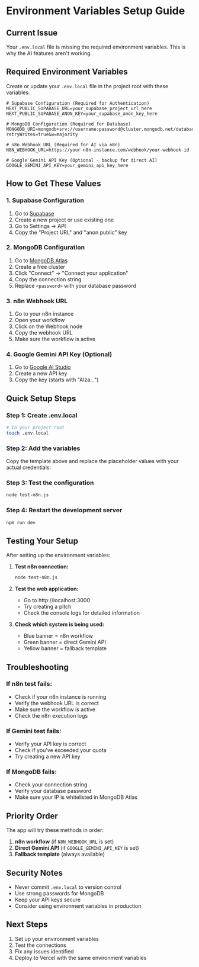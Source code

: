 # Environment Variables Setup Guide

## Current Issue
Your `.env.local` file is missing the required environment variables. This is why the AI features aren't working.

## Required Environment Variables

Create or update your `.env.local` file in the project root with these variables:

```env
# Supabase Configuration (Required for Authentication)
NEXT_PUBLIC_SUPABASE_URL=your_supabase_project_url_here
NEXT_PUBLIC_SUPABASE_ANON_KEY=your_supabase_anon_key_here

# MongoDB Configuration (Required for Database)
MONGODB_URI=mongodb+srv://username:password@cluster.mongodb.net/database_name?retryWrites=true&w=majority

# n8n Webhook URL (Required for AI via n8n)
N8N_WEBHOOK_URL=https://your-n8n-instance.com/webhook/your-webhook-id

# Google Gemini API Key (Optional - backup for direct AI)
GOOGLE_GEMINI_API_KEY=your_gemini_api_key_here
```

## How to Get These Values

### 1. Supabase Configuration
1. Go to [Supabase](https://supabase.com/)
2. Create a new project or use existing one
3. Go to Settings → API
4. Copy the "Project URL" and "anon public" key

### 2. MongoDB Configuration
1. Go to [MongoDB Atlas](https://www.mongodb.com/atlas)
2. Create a free cluster
3. Click "Connect" → "Connect your application"
4. Copy the connection string
5. Replace `<password>` with your database password

### 3. n8n Webhook URL
1. Go to your n8n instance
2. Open your workflow
3. Click on the Webhook node
4. Copy the webhook URL
5. Make sure the workflow is active

### 4. Google Gemini API Key (Optional)
1. Go to [Google AI Studio](https://ai.google.dev/)
2. Create a new API key
3. Copy the key (starts with "AIza...")

## Quick Setup Steps

### Step 1: Create .env.local
```bash
# In your project root
touch .env.local
```

### Step 2: Add the variables
Copy the template above and replace the placeholder values with your actual credentials.

### Step 3: Test the configuration
```bash
node test-n8n.js
```

### Step 4: Restart the development server
```bash
npm run dev
```

## Testing Your Setup

After setting up the environment variables:

1. **Test n8n connection:**
   ```bash
   node test-n8n.js
   ```

2. **Test the web application:**
   - Go to http://localhost:3000
   - Try creating a pitch
   - Check the console logs for detailed information

3. **Check which system is being used:**
   - Blue banner = n8n workflow
   - Green banner = direct Gemini API
   - Yellow banner = fallback template

## Troubleshooting

### If n8n test fails:
- Check if your n8n instance is running
- Verify the webhook URL is correct
- Make sure the workflow is active
- Check the n8n execution logs

### If Gemini test fails:
- Verify your API key is correct
- Check if you've exceeded your quota
- Try creating a new API key

### If MongoDB fails:
- Check your connection string
- Verify your database password
- Make sure your IP is whitelisted in MongoDB Atlas

## Priority Order

The app will try these methods in order:
1. **n8n workflow** (if `N8N_WEBHOOK_URL` is set)
2. **Direct Gemini API** (if `GOOGLE_GEMINI_API_KEY` is set)
3. **Fallback template** (always available)

## Security Notes

- Never commit `.env.local` to version control
- Use strong passwords for MongoDB
- Keep your API keys secure
- Consider using environment variables in production

## Next Steps

1. Set up your environment variables
2. Test the connections
3. Fix any issues identified
4. Deploy to Vercel with the same environment variables 